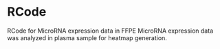 # RCode
RCode for MicroRNA expression data in FFPE
MicroRNA expression data was analyzed in plasma sample for heatmap generation.
